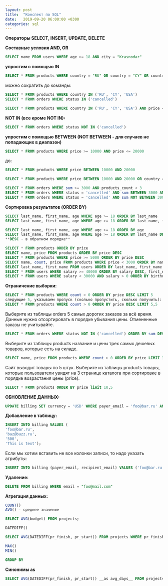 ```yaml
---
layout: post
title:  "Конспект по SQL"
date:   2019-09-20 06:00:00 +0300
categories: sql
---
```

**Операторы SELECT, INSERT, UPDATE, DELETE**

**Составные условия AND, OR**
```sql
SELECT name FROM users WHERE age >= 18 AND city = "Krasnodar"
```
**упростим с помощью IN**
```sql
SELECT * FROM products WHERE country = "RU" OR country = "CY" OR country = "USA"
```
можно сократить до команды:
```sql
SELECT * FROM products WHERE country IN ('RU', 'CY', 'USA')
SELECT * FROM orders WHERE status IN ('cancelled')

SELECT * FROM products WHERE country IN ('RU', 'CY', 'USA') AND price < 10000
```
**NOT IN (все кроме NOT IN):**
```sql
SELECT * FROM orders WHERE status NOT IN ('cancelled')
```
**упростим с помощью BETWEEN (NOT BETWEEN - для случаев не попадающих в диапазон)**
```sql
SELECT * FROM products WHERE price >= 10000 AND price <= 20000
```
до:
```sql
SELECT * FROM products WHERE price BETWEEN 10000 AND 20000

SELECT * FROM products WHERE price BETWEEN 10000 AND 20000 OR country = 'RU'

SELECT * FROM orders WHERE sum >= 3000 AND products_count < 3
SELECT * FROM orders WHERE status = 'cancelled' AND sum BETWEEN 3000 AND 10000
SELECT * FROM orders WHERE status = 'cancelled' AND sum NOT BETWEEN 3000 AND 10000
```
**Сортировка результатов (ORDER BY)**
```sql
SELECT last_name, first_name, age WHERE age >= 18 ORDER BY last_name
SELECT last_name, first_name, age WHERE age >= 18 ORDER BY last_name, first_name

SELECT last_name, first_name, age WHERE age >= 18 ORDER BY age
SELECT last_name, first_name, age WHERE age >= 18 ORDER BY last_name DESC
**DESC - в обратном порядке**

SELECT * FROM products ORDER BY price
SELECT name, price FROM products ORDER BY price DESC
SELECT * FROM products WHERE price >= 5000 ORDER BY price DESC
SELECT name, count, price FROM products WHERE price < 3000 ORDER BY name
SELECT last_name, first_name FROM users ORDER BY last_name, first_name
SELECT * FROM users WHERE salary >= 40000 ORDER BY salary DESC, first_name
SELECT * FROM users WHERE salary < 30000 AND salary > 0 ORDER BY birthday
```
**Ограничение выборки:**
```sql
SELECT * FROM products WHERE count > 0 ORDER BY price DESC LIMIT 5
следующие 5, указываем пропуск (сколько пропустить, сколько получить):
SELECT * FROM products WHERE count > 0 ORDER BY price DESC LIMIT 5,5
```
Выберите из таблицы orders 5 самых дорогих заказов за всё время.
Данные нужно отсортировать в порядке убывания цены. Отмененные заказы не учитывайте.
```sql
SELECT * FROM orders WHERE status NOT IN ('cancelled') ORDER BY sum DESC LIMIT 5
```
Выберите из таблицы products название и цены трех самых дешевых товаров, которые есть на складе.
```sql
SELECT name, price FROM products WHERE count > 0 ORDER BY price LIMIT 3
```
Сайт выводит товары по 5 штук. Выберите из таблицы products товары, которые пользователи увидят на 3 странице каталога при сортировке в порядке возрастания цены (price).
```sql
SELECT * FROM products ORDER BY price limit 10,5
```
**ОБНОВЛЕНИЕ ДАННЫХ:**
```sql
UPDATE billing SET currency = 'USD' WHERE payer_email = 'foo@bar.ru' AND sum > 500;
```
**Добавление в таблицу:**
```sql
INSERT INTO billing VALUES (
'foo@bar.ru',
'baz@buzz.ru',
'500',
'This is text');
```
Если мы хотим вставить не все колонки записи, то надо указать атрибуты:
```sql
INSERT INTO billing (payer_email, recipient_email) VALUES ('foo@bar.ru', 'baz@buzz.ru');
```
**Удаление:**
```sql
DELETE FROM billing WHERE email = "foo@mail.com"
```
**Агрегация данных:**
```sql
COUNT()
AVG() - среднее значение

SELECT AVG(budget) FROM projects;

DATEDIFF()

SELECT AVG(DATEDIFF(pr_finish, pr_start)) FROM projects WHERE pr_finish IS NOT NULL;

MAX()
MIN()

GROUP BY
```
**Синонимы as**
```sql
SELECT AVG(DATEDIFF(pr_finish, pr_start)) __as avg_days__ FROM projects WHERE pr_finish IS NOT NULL GROUP BY client ORDER BY avg_days;
```